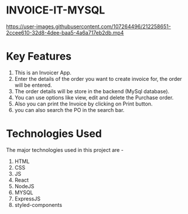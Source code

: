 # INVOICE-IT-MYSQL

https://user-images.githubusercontent.com/107264496/212258651-2ccee610-32d8-4dee-baa5-4a6a717eb2db.mp4


# Key Features
1. This is an Invoicer App.
2. Enter the details of the order you want to create invoice for, the order will be entered.
3. The order details will be store in the backend (MySql database).
4. You can use options like view, edit and delete the Purchase order.
5. Also you can print the Invoice by clicking on Print button.
6. you can also search the PO in the search bar.


# Technologies Used
The major technologies used in this project are -
1. HTML
2. CSS
3. JS
4. React
5. NodeJS
6. MYSQL
7. ExpressJS
8. styled-components
